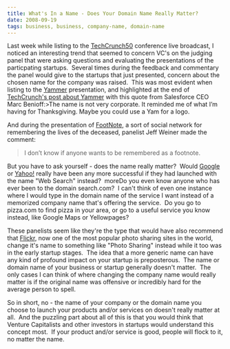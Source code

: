```yaml
---
title: What's In a Name - Does Your Domain Name Really Matter?
date: 2008-09-19
tags: business, business, company-name, domain-name
---
```


Last week while listing to the
[TechCrunch50](http://www.techcrunch50.com/2008/conference/) conference live broadcast, I noticed an interesting trend that seemed to concern VC's on the judging panel that were asking questions and evaluating the presentations of the particpating startups.  Several times during the feedback and commentary the panel would give to the startups that just presented, concern about the chosen name for the company was raised.  This was most evident when listing to the
[Yammer](http://www.yammer.com) presentation, and highlighted at the end of
[TechCrunch's post about Yammer](http://www.techcrunch.com/2008/09/08/yammer-launches-at-tc50-twitter-for-companies/) with this quote from Salesforce CEO Marc Benioff:>The name is not very corporate.  It reminded me of what I’m having for Thanksgiving.  Maybe you could use a Yam for a logo.

And during the presentation of
[FootNote](http://www.footnote.com), a sort of social network for remembering the lives of the deceased, panelist Jeff Weiner made the comment:

>I don’t know if anyone wants to be remembered as a footnote.

But you have to ask yourself - does the name
really matter?  Would
[Google](http://www.google.com) or
[Yahoo!](http://www.yahoo.com)
really have been any more successful if they had launched with the name "Web Search" instead? 
moreDo you even know anyone who has ever been to the domain search.com?  I can't think of even one instance where I would type in the domain name of the service I want instead of a memorized company name that's offering the service.  Do you go to pizza.com to find pizza in your area, or go to a useful service you know instead, like Google Maps or Yellowpages?

These panelists seem like they're the type that would have also recommend that
[Flickr](http://www.flickr.com), now one of the most popular photo sharing sites in the world, change it's name to something like "Photo Sharing" instead while it too was in the early startup stages.  The idea that a more generic name can have any kind of profound impact on your startup is preposterous.  The name or domain name of your business or startup generally doesn't matter.  The only cases I can think of where changing the company name would really matter is if the original name was offensive or incredibly hard for the average person to spell.

So in short, no - the name of your company or the domain name you choose to launch your products and/or services on doesn't really matter at all.  And the puzzling part about all of this is that you would think that Venture Capitalists and other investors in startups would understand this concept most.  If your product and/or service is good, people will flock to it, no matter the name.

